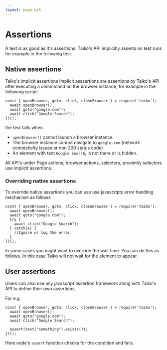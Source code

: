 ```yaml
---
layout: page.njk
---
```

# Assertions

A test is as good as it's assertions. Taiko's API
implicitly asserts on test runs for example in the 
following test

## Native assertions

Taiko's implicit assertions Implicit asssertions are assertions by Taiko's
API after executing a commmand on the browser instance, 
for example in the following script:

    const { openBrowser, goto, click, closeBrowser } = require('taiko');
      await openBrowser();
      await goto("google.com");
      await click("Google Search");
    })();   
      
the test fails when.

* `openBrowser()` cannot launch a browser instance.
* The browser instance cannot navigate to `google.com` (network 
    connectivity issues or non 200 status code) 
* An element with text `Google Search`, is not there or is hidden.

All API's under Page actions, browser actions, selectors, proximity 
selectors use implicit assertions.

### Overriding native assertions

To override native assertions you can use use javascripts error handling 
mechanism as follows

    const { openBrowser, goto, click, closeBrowser } = require('taiko');
      await openBrowser();
      await goto("google.com");
      try {
        await click("Google Search");
      } catch(e) {
        //Ignore or log the error.
      }
    })();   

In some cases you might want to override the wait time. You can do this 
as follows. In this case Taiko will not wait for the element to appear.

## User assertions

Users can also use any javascript assertion framework along with Taiko's
API to define their own assertions.

For e.g.

    const { openBrowser, goto, click, closeBrowser } = require('taiko');
      await openBrowser();
      await goto("google.com");
      await click("Google Search");

      assert(text("something").exists());
    })();   

Here node's `assert` function checks for the condition and fails.



